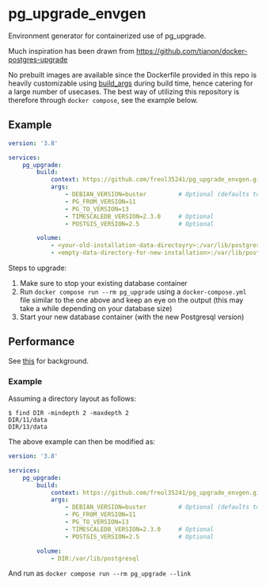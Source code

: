 # pg_upgrade_envgen
Environment generator for containerized use of pg_upgrade.

Much inspiration has been drawn from https://github.com/tianon/docker-postgres-upgrade

No prebuilt images are available since the Dockerfile provided in this repo is heavily customizable using [build_args](https://docs.docker.com/engine/reference/commandline/build/#build-arg) during build time, hence catering for a large number of usecases. The best way of utilizing this repository is therefore through `docker compose`, see the example below.

## Example

```yaml
version: '3.8'

services:
    pg_upgrade:
        build:
            context: https://github.com/freol35241/pg_upgrade_envgen.git
            args:
                - DEBIAN_VERSION=buster         # Optional (defaults to 'bullseye')
                - PG_FROM_VERSION=11
                - PG_TO_VERSION=13
                - TIMESCALEDB_VERSION=2.3.0     # Optional
                - POSTGIS_VERSION=2.5           # Optional

        volume:
            - <your-old-installation-data-directoyry>:/var/lib/postgresql/11/data
            - <empty-data-directory-for-new-installation>:/var/lib/postgresql/13/data
```

Steps to upgrade:

1. Make sure to stop your existing database container
2. Run `docker compose run --rm pg_upgrade` using a `docker-compose.yml` file similar to the one above and keep an eye on the output (this may take a while depending on your database size)
3. Start your new database container (with the new Postgresql version)

## Performance
See [this](https://github.com/tianon/docker-postgres-upgrade/blob/master/README.md) for background.

### Example

Assuming a directory layout as follows:

```console
$ find DIR -mindepth 2 -maxdepth 2
DIR/11/data
DIR/13/data
```

The above example can then be modified as:

```yaml
version: '3.8'

services:
    pg_upgrade:
        build:
            context: https://github.com/freol35241/pg_upgrade_envgen.git
            args:
                - DEBIAN_VERSION=buster         # Optional (defaults to 'bullseye')
                - PG_FROM_VERSION=11
                - PG_TO_VERSION=13
                - TIMESCALEDB_VERSION=2.3.0     # Optional
                - POSTGIS_VERSION=2.5           # Optional

        volume:
            - DIR:/var/lib/postgresql
```

And run as `docker compose run --rm pg_upgrade --link`
